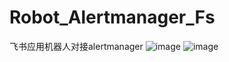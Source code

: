 # Robot_Alertmanager_Fs
飞书应用机器人对接alertmanager
![image](https://github.com/user-attachments/assets/1af5aa81-9e2b-48d6-8fc4-93e461f556ed)
![image](https://github.com/user-attachments/assets/8ccca92b-33a3-4bd3-baf2-6cc0f47572f8)
